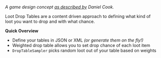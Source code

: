 *A game design concept [as described by](http://www.lostgarden.com/2014/12/loot-drop-tables.html) Daniel Cook.*

Loot Drop Tables are a content driven approach to defining what kind of loot you want to drop and with what chance.

**Quick Overview**
- Define your tables in JSON or XML *(or generate them on the fly!)*
- Weighted drop table allows you to set drop chance of each loot item
- `DropTableSampler` picks random loot out of your table based on weights
